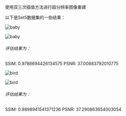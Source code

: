 使用双三次插值方法进行超分辨率图像重建

以下是Set5数据集的一些结果：

![baby](https://github.com/newtenV/computer_vision_practice_1/edit/main/%E8%AE%A1%E7%AE%97%E6%9C%BA%E8%A7%86%E8%A7%89%E5%AE%9E%E8%B7%B5-%E7%BB%83%E4%B9%A03\images\downsample\baby.png)

![baby](https://github.com/newtenV/computer_vision_practice_1/edit/main/%E8%AE%A1%E7%AE%97%E6%9C%BA%E8%A7%86%E8%A7%89%E5%AE%9E%E8%B7%B5-%E7%BB%83%E4%B9%A03/images\results\baby.png)

###### 评估结果为：

SSIM: 0.9788694426134575
PSNR: 37.00883792010775

![bird](https://github.com/newtenV/computer_vision_practice_1/edit/main/%E8%AE%A1%E7%AE%97%E6%9C%BA%E8%A7%86%E8%A7%89%E5%AE%9E%E8%B7%B5-%E7%BB%83%E4%B9%A03\images\downsample\bird.png)

![bird](https://github.com/newtenV/computer_vision_practice_1/edit/main/%E8%AE%A1%E7%AE%97%E6%9C%BA%E8%A7%86%E8%A7%89%E5%AE%9E%E8%B7%B5-%E7%BB%83%E4%B9%A03\images\results\bird.png)

###### 评估结果为：

SSIM: 0.9898941541371236
PSNR: 37.290863654003054

